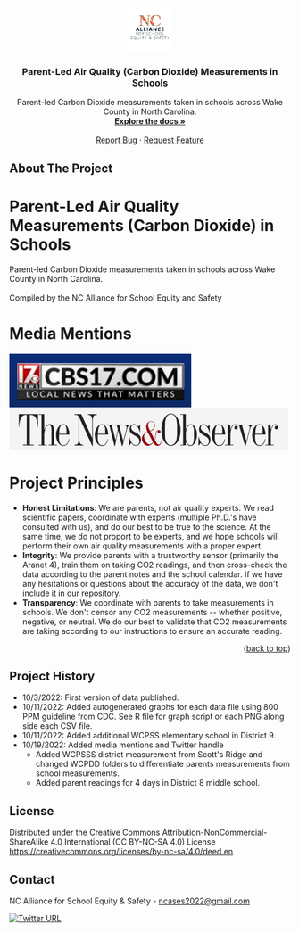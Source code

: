 <!-- PROJECT LOGO -->
<br />
<div align="center">
  <a href="https://github.com/ncases2022/SchoolCO2Data">
    <img src="https://github.com/ncases2022/SchoolCO2Data/blob/main/Images/ncalliance.png" alt="Logo" width="80" height="80">
  </a>

<h3 align="center">Parent-Led Air Quality (Carbon Dioxide) Measurements in Schools</h3>

  <p align="center">
    Parent-led Carbon Dioxide measurements taken in schools across Wake County in North Carolina. 
    <br />
    <a href="https://github.com/ncases2022"><strong>Explore the docs »</strong></a>
    <br />
    <br />
    <a href="https://github.com/ncases2022/issues">Report Bug</a>
    ·
    <a href="https://github.com/ncases2022/issues">Request Feature</a>
  </p>
</div>



<!-- ABOUT THE PROJECT -->
## About The Project

# Parent-Led Air Quality Measurements (Carbon Dioxide) in Schools

Parent-led Carbon Dioxide measurements taken in schools across Wake County in North Carolina. 
<br/><br/>
Compiled by the NC Alliance for School Equity and Safety

# Media Mentions
[![CBS 17](images/CBS17.png)](https://www.cbs17.com/news/local-news/wake-county-news/parents-measure-co2-levels-in-wake-county-schools-findings-may-prompt-officials-to-act-on-better-ventilation/)
[![Charlotte News & Observer](images/N&O.png)](https://www.newsobserver.com/news/local/education/article266746201.html)


# Project Principles
- **Honest Limitations**: We are parents, not air quality experts. We read scientific papers, coordinate with experts (multiple Ph.D.'s have consulted with us), and do our best to be true to the science. At the same time, we do not proport to be experts, and we hope schools will perform their own air quality measurements with a proper expert. 
- **Integrity**: We provide parents with a trustworthy sensor (primarily the Aranet 4), train them on taking CO2 readings, and then cross-check the data according to the parent notes and the school calendar. If we have any hesitations or questions about the accuracy of the data, we don't include it in our repository. 
- **Transparency**: We coordinate with parents to take measurements in schools. We don't censor any CO2 measurements -- whether positive, negative, or neutral. We do our best to validate that CO2 measurements are taking according to our instructions to ensure an accurate reading.

<p align="right">(<a href="#readme-top">back to top</a>)</p>

## Project History
- 10/3/2022: First version of data published.
- 10/11/2022: Added autogenerated graphs for each data file using 800 PPM guideline from CDC. See R file for graph script or each PNG along side each CSV file.
- 10/11/2022: Added additional WCPSS elementary school in District 9.
- 10/19/2022: Added media mentions and Twitter handle
    - Added WCPSSS district measurement from Scott's Ridge and changed WCPDD folders to differentiate parents measurements from school measurements. 
    - Added parent readings for 4 days in District 8 middle school.

<!-- LICENSE -->
## License

Distributed under the Creative Commons Attribution-NonCommercial-ShareAlike 4.0 International (CC BY-NC-SA 4.0) License
<a href="https://creativecommons.org/licenses/by-nc-sa/4.0/deed.en">https://creativecommons.org/licenses/by-nc-sa/4.0/deed.en</a>

<!-- CONTACT -->
## Contact
NC Alliance for School Equity & Safety - ncases2022@gmail.com 

[![Twitter URL](https://img.shields.io/twitter/url/https/twitter.com/bukotsunikki.svg?style=social&label=Follow%20%40NCASES22)](https://twitter.com/NCASES22)


